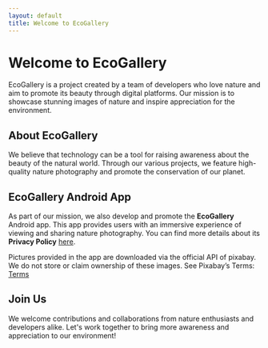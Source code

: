 ```yaml
---
layout: default
title: Welcome to EcoGallery
---
```


# Welcome to EcoGallery

EcoGallery is a project created by a team of developers who love nature and aim to promote its beauty through digital platforms. Our mission is to showcase stunning images of nature and inspire appreciation for the environment.

## About EcoGallery
We believe that technology can be a tool for raising awareness about the beauty of the natural world. Through our various projects, we feature high-quality nature photography and promote the conservation of our planet.

## EcoGallery Android App
As part of our mission, we also develop and promote the **EcoGallery** Android app. This app provides users with an immersive experience of viewing and sharing nature photography. You can find more details about its **Privacy Policy** [here](Privacy_Policy.md).

Pictures provided in the app are downloaded via the official API of pixabay.
We do not store or claim ownership of these images. See Pixabay’s Terms:
[Terms](https://pixabay.com/service/terms/)

## Join Us
We welcome contributions and collaborations from nature enthusiasts and developers alike. Let's work together to bring more awareness and appreciation to our environment!
